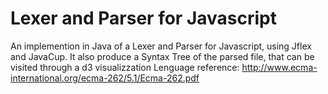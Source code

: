 # Lexer and Parser for Javascript 

An implemention in Java of a Lexer and Parser for Javascript, using Jflex
and JavaCup.
It also produce a Syntax Tree of the parsed file, that can be visited through a d3 visualizzation
Lenguage reference: 
http://www.ecma-international.org/ecma-262/5.1/Ecma-262.pdf
